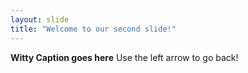 ```yaml
---
layout: slide
title: "Welcome to our second slide!"
---
```

**Witty Caption goes here**
Use the left arrow to go back!
